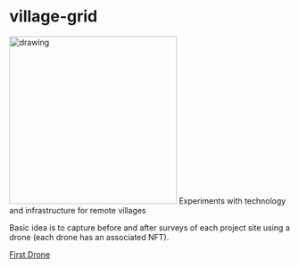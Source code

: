 # village-grid
<img src="https://user-images.githubusercontent.com/8453197/151889670-fc6afe58-2ba0-4f0e-a3fb-4822972eb32a.png" alt="drawing" width="300"/>
Experiments with technology and infrastructure for remote villages

Basic idea is to capture before and after surveys of each project site using a drone (each drone has an associated NFT). 

[First Drone](./Drones/GH_22_01.md)
